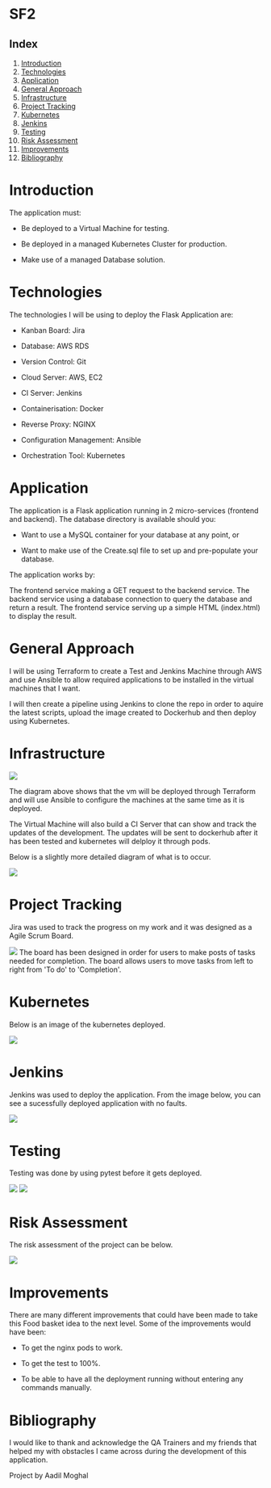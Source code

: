 # SF2


## Index

1. [Introduction](#Introduction)
2. [Technologies](#Technologies)
3. [Application](#Application)
4. [General Approach](#General_Approach)  
5. [Infrastructure](#Infrastructure)
6. [Project Tracking](#Project_Tracking)
7. [Kubernetes](#Kubernetes)
8. [Jenkins](#Jenkins)
9. [Testing](#Testing)
10. [Risk Assessment](#Risk_Assessment)
11. [Improvements](#Improvements)
12. [Bibliography](#Bibliography)



# Introduction

The application must:

* Be deployed to a Virtual Machine for testing.

* Be deployed in a managed Kubernetes Cluster for production.

* Make use of a managed Database solution.


# Technologies

The technologies I will be using to deploy the Flask Application are: 

- Kanban Board: Jira

- Database: AWS RDS

- Version Control: Git

- Cloud Server: AWS, EC2

- CI Server: Jenkins

- Containerisation: Docker

- Reverse Proxy: NGINX

- Configuration Management: Ansible

- Orchestration Tool: Kubernetes



# Application

The application is a Flask application running in 2 micro-services (frontend and backend).
The database directory is available should you:

* Want to use a MySQL container for your database at any point, or

* Want to make use of the Create.sql file to set up and pre-populate your database.

The application works by:

The frontend service making a GET request to the backend service.
The backend service using a database connection to query the database and return a result.
The frontend service serving up a simple HTML (index.html) to display the result.

# General Approach<a name="General_Approach"></a> 

I will be using Terraform to create a Test and Jenkins Machine through AWS and use Ansible to allow required applications to be installed in the virtual machines that I want.

I will then create a pipeline using Jenkins to clone the repo in order to aquire the latest scripts, upload the image created to Dockerhub and then deploy using Kubernetes.

# Infrastructure
![](https://i.imgur.com/AVSTz9J.png)

The diagram above shows that the vm will be deployed through Terraform and will use Ansible to configure the machines at the same time as it is deployed.

The Virtual Machine will also build a CI Server that can show and track the updates of the development. The updates will be sent to dockerhub after it has been tested and kubernetes will delploy it through pods.
 
Below is a slightly more detailed diagram of what is to occur. 

![](https://i.imgur.com/3Lw19tF.png)

# Project Tracking<a name="Project_Tracking"></a> 

Jira was used to track the progress on my work and it was designed as a Agile Scrum Board.

![](https://i.imgur.com/Vvrh41U.png)
The board has been designed in order for users to make posts of tasks needed for completion. The board allows users to move tasks from left to right from 'To do' to 'Completion'.

# Kubernetes
Below is an image of the kubernetes deployed.

![](https://i.imgur.com/ztlFNLx.png)

# Jenkins

Jenkins was used to deploy the application. From the image below, you can see a sucessfully deployed application with no faults.

![](https://i.imgur.com/VscTz42.png)

# Testing
Testing was done by using pytest before it gets deployed.

![](https://i.imgur.com/rvVwuUd.png)
![](https://i.imgur.com/U2x7gIf.png)


# Risk Assessment<a name="Risk_Assessment"></a> 

The risk assessment of the project can be below.

![](https://i.imgur.com/YoYyROP.png)


# Improvements

There are many different improvements that could have been made to take this Food basket idea to the next level. Some of the improvements would have been:

- To get the nginx pods to work.

- To get the test to 100%.

- To be able to have all the deployment running without entering any commands manually. 


# Bibliography

I would like to thank and acknowledge the QA Trainers and my friends that helped my with obstacles I came across during the development of this application.

Project by Aadil Moghal

